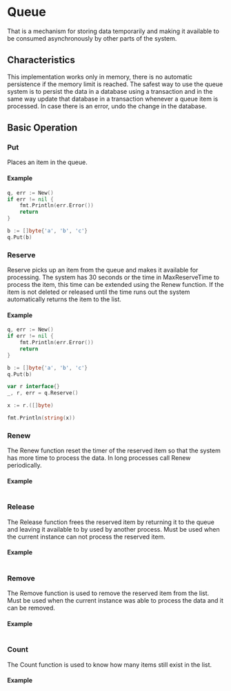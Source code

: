 # Queue

That is a mechanism for storing data temporarily and making it available to be consumed asynchronously by other parts of the system.

## Characteristics

This implementation works only in memory, there is no automatic persistence if the memory limit is reached.
The safest way to use the queue system is to persist the data in a database using a transaction and in the same way update that database in a transaction whenever a queue item is processed. In case there is an error, undo the change in the database.

## Basic Operation

### Put

Places an item in the queue.

#### Example

```go
q, err := New()
if err != nil {
	fmt.Println(err.Error())
    return
}

b := []byte{'a', 'b', 'c'}
q.Put(b)
```

### Reserve

Reserve picks up an item from the queue and makes it available for processing. The system has 30 seconds or the time in MaxReserveTime to process the item, this time can be extended using the Renew function. If the item is not deleted or released until the time runs out the system automatically returns the item to the list.

#### Example

```go
q, err := New()
if err != nil {
	fmt.Println(err.Error())
    return
}

b := []byte{'a', 'b', 'c'}
q.Put(b)

var r interface{}
_, r, err = q.Reserve()

x := r.([]byte)

fmt.Println(string(x))
```

### Renew

The Renew function reset the timer of the reserved item so that the system has more time to process the data. In long processes call Renew periodically.

#### Example

```go

```

### Release

The Release function frees the reserved item by returning it to the queue and leaving it available to by used by another process. Must be used when the current instance can not process the reserved item.

#### Example

```go

```

### Remove

The Remove function is used to remove the reserved item from the list. Must be used when the current instance was able to process the data and it can be removed.

#### Example

```go

```

### Count 

The Count function is used to know how many items still exist in the list.

#### Example

```go

```
